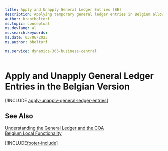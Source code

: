```yaml
---
title: Apply and Unapply General Ledger Entries [BE]
description: Applying temporary general ledger entries in Belgium allows companies to work with temporary and transfer accounts in the general ledger.
author: brentholtorf
ms.topic: conceptual
ms.devlang: al
ms.search.keywords:
ms.date: 03/06/2023
ms.author: bholtorf

ms.service: dynamics-365-business-central
---
```

# Apply and Unapply General Ledger Entries in the Belgian Version

[!INCLUDE [apply-unapply-general-ledger-entries](../includes/BENL/apply-unapply-general-ledger-entries.md)]

## See Also

[Understanding the General Ledger and the COA](../../finance-general-ledger.md)  
[Belgium Local Functionality](belgium-local-functionality.md)


[!INCLUDE[footer-include](../../includes/footer-banner.md)]